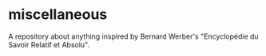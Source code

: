 # miscellaneous
A repository about anything inspired by Bernard Werber's "Encyclopédie du Savoir Relatif et Absolu".
